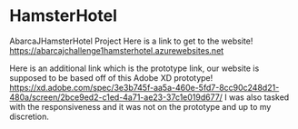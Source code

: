 # HamsterHotel
AbarcaJHamsterHotel Project
Here is a link to get to the website!
https://abarcajchallenge1hamsterhotel.azurewebsites.net

Here is an additional link which is the prototype link, our website is supposed to be based off of this Adobe XD prototype!
https://xd.adobe.com/spec/3e3b745f-aa5a-460e-5fd7-8cc90c248d21-480a/screen/2bce9ed2-c1ed-4a71-ae23-37c1e019d677/
I was also tasked with the responsiveness and it was not on the prototype and up to my discretion.
